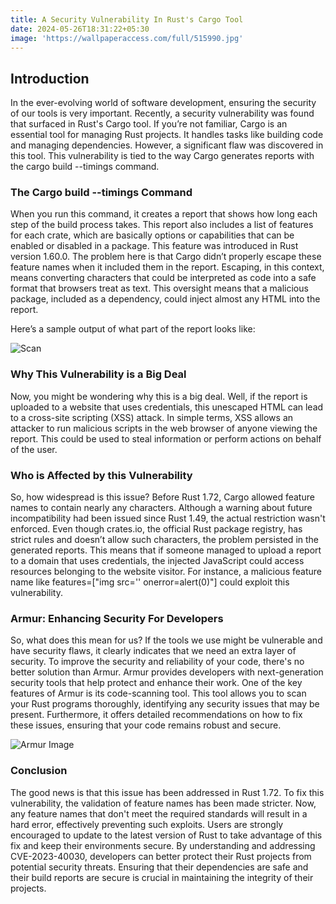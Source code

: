 ```yaml
---
title: A Security Vulnerability In Rust's Cargo Tool
date: 2024-05-26T18:31:22+05:30
image: 'https://wallpaperaccess.com/full/515990.jpg'
---
```

## Introduction

In the ever-evolving world of software development, ensuring the security of our tools is very important. Recently, a security vulnerability was found that surfaced in Rust's Cargo tool. If you’re not familiar, Cargo is an essential tool for managing Rust projects. It handles tasks like building code and managing dependencies. However, a significant flaw was discovered in this tool. This vulnerability is tied to the way Cargo generates reports with the cargo build --timings command.

### The Cargo build --timings Command

When you run this command, it creates a report that shows how long each step of the build process takes. This report also includes a list of features for each crate, which are basically options or capabilities that can be enabled or disabled in a package. This feature was introduced in Rust version 1.60.0. The problem here is that Cargo didn’t properly escape these feature names when it included them in the report.  Escaping, in this context, means converting characters that could be interpreted as code into a safe format that browsers treat as text. This oversight means that a malicious package, included as a dependency, could inject almost any HTML into the report.

Here’s a sample output of what part of the report looks like:

![Scan](https://i.imgur.com/mMWrHAL.png)

### Why This Vulnerability is a Big Deal
Now, you might be wondering why this is a big deal. Well, if the report is uploaded to a website that uses credentials, this unescaped HTML can lead to a cross-site scripting (XSS) attack. In simple terms, XSS allows an attacker to run malicious scripts in the web browser of anyone viewing the report. This could be used to steal information or perform actions on behalf of the user.

### Who is Affected by this Vulnerability
So, how widespread is this issue? Before Rust 1.72, Cargo allowed feature names to contain nearly any characters. Although a warning about future incompatibility had been issued since Rust 1.49, the actual restriction wasn't enforced. Even though crates.io, the official Rust package registry, has strict rules and doesn’t allow such characters, the problem persisted in the generated reports. This means that if someone managed to upload a report to a domain that uses credentials, the injected JavaScript could access resources belonging to the website visitor. For instance, a malicious feature name like features=["img src='' onerror=alert(0)"] could exploit this vulnerability.

### Armur: Enhancing Security For Developers 
So, what does this mean for us? If the tools we use might be vulnerable and have security flaws, it clearly indicates that we need an extra layer of security. To improve the security and reliability of your code, there's no better solution than Armur. Armur provides developers with next-generation security tools that help protect and enhance their work. One of the key features of Armur is its code-scanning tool. This tool allows you to scan your Rust programs thoroughly, identifying any security issues that may be present. Furthermore, it offers detailed recommendations on how to fix these issues, ensuring that your code remains robust and secure.

![Armur Image](https://i.imgur.com/hqmYAOg.png)

### Conclusion
The good news is that this issue has been addressed in Rust 1.72. To fix this vulnerability, the validation of feature names has been made stricter. Now, any feature names that don't meet the required standards will result in a hard error, effectively preventing such exploits. Users are strongly encouraged to update to the latest version of Rust to take advantage of this fix and keep their environments secure. By understanding and addressing CVE-2023-40030, developers can better protect their Rust projects from potential security threats. Ensuring that their dependencies are safe and their build reports are secure is crucial in maintaining the integrity of their projects. 
